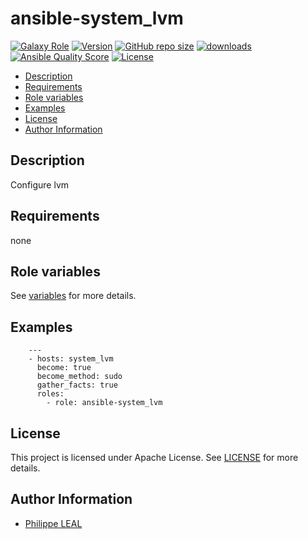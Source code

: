 # ansible-system_lvm

[![Galaxy Role](https://img.shields.io/badge/galaxy-system_lvm-purple?style=flat)](https://galaxy.ansible.com/lotusnoir/system_lvm)
[![Version](https://img.shields.io/github/release/lotusnoir/ansible-system_lvm.svg)](https://github.com/lotusnoir/ansible-system_lvm/releases/latest)
[![GitHub repo size](https://img.shields.io/github/repo-size/lotusnoir/ansible-system_lvm?color=orange&style=flat)](https://galaxy.ansible.com/lotusnoir/system_lvm)
[![downloads](https://img.shields.io/ansible/role/d/59415)](https://galaxy.ansible.com/lotusnoir/system_lvm)
[![Ansible Quality Score](https://img.shields.io/ansible/quality/59415)](https://galaxy.ansible.com/lotusnoir/system_lvm)
[![License](https://img.shields.io/badge/license-Apache--2.0-brightgreen?style=flat)](https://opensource.org/licenses/Apache-2.0)

<!-- START doctoc generated TOC please keep comment here to allow auto update -->
<!-- DON'T EDIT THIS SECTION, INSTEAD RE-RUN doctoc TO UPDATE -->

- [Description](#description)
- [Requirements](#requirements)
- [Role variables](#role-variables)
- [Examples](#examples)
- [License](#license)
- [Author Information](#author-information)

<!-- END doctoc generated TOC please keep comment here to allow auto update -->

## Description

Configure lvm

## Requirements

none

## Role variables

See [variables](/defaults/main.yml) for more details.

## Examples

        ---
        - hosts: system_lvm
          become: true
          become_method: sudo
          gather_facts: true
          roles:
            - role: ansible-system_lvm

## License

This project is licensed under Apache License. See [LICENSE](/LICENSE) for more details.

## Author Information

- [Philippe LEAL](https://github.com/lotusnoir)
